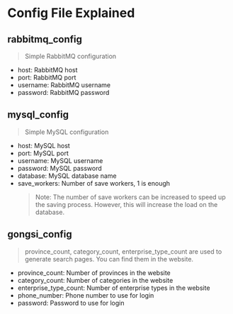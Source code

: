 # Config File Explained

## rabbitmq_config

> Simple RabbitMQ configuration

- host: RabbitMQ host
- port: RabbitMQ port
- username: RabbitMQ username
- password: RabbitMQ password

## mysql_config

> Simple MySQL configuration

- host: MySQL host
- port: MySQL port
- username: MySQL username
- password: MySQL password
- database: MySQL database name
- save_workers: Number of save workers, 1 is enough
  > Note: The number of save workers can be increased to speed up the saving process. However, this will increase the load on the database.

## gongsi_config

> province_count, category_count, enterprise_type_count are used to generate search pages. You can find them in the website.

- province_count: Number of provinces in the website
- category_count: Number of categories in the website
- enterprise_type_count: Number of enterprise types in the website
- phone_number: Phone number to use for login
- password: Password to use for login
